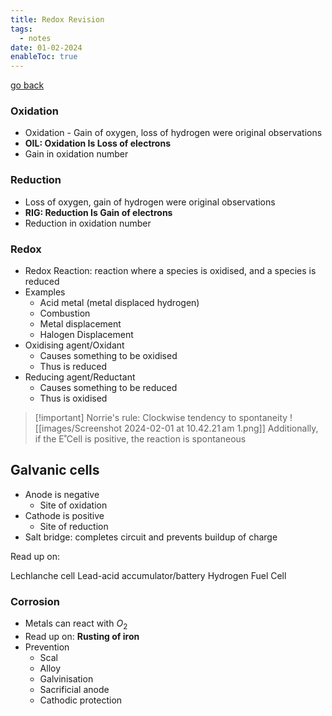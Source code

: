 ```yaml
---
title: Redox Revision
tags:
  - notes
date: 01-02-2024
enableToc: true
---
```



[go back](12Subjects/12Chemistry.md)
### Oxidation
- Oxidation - Gain of oxygen, loss of hydrogen were original observations
- **OIL: Oxidation Is Loss of electrons**
- Gain in oxidation number

### Reduction
- Loss of oxygen, gain of hydrogen were original observations
- **RIG: Reduction Is Gain of electrons**
- Reduction in oxidation number

### Redox
- Redox Reaction: reaction where a species is oxidised, and a species is reduced
- Examples
	- Acid metal (metal displaced hydrogen)
	- Combustion
	- Metal displacement
	- Halogen Displacement
- Oxidising agent/Oxidant
	- Causes something to be oxidised
	- Thus is reduced
- Reducing agent/Reductant
	- Causes something to be reduced
	- Thus is oxidised

> [!important]  Norrie's rule: Clockwise tendency to spontaneity
> ![[images/Screenshot 2024-02-01 at 10.42.21 am 1.png]]
Additionally, if the E˚Cell is positive, the reaction is spontaneous


## Galvanic cells
- Anode is negative
	- Site of oxidation
- Cathode is positive
	- Site of reduction
- Salt bridge: completes circuit and prevents buildup of charge

Read up on:

Lechlanche cell
Lead-acid accumulator/battery
Hydrogen Fuel Cell

### Corrosion
- Metals can react with $O_{2}$
- Read up on: **Rusting of iron**
- Prevention
	- Scal
	- Alloy
	- Galvinisation
	- Sacrificial anode
	- Cathodic protection